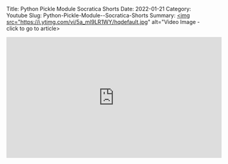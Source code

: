 Title: Python Pickle Module  Socratica Shorts
Date: 2022-01-21
Category: Youtube
Slug: Python-Pickle-Module--Socratica-Shorts
Summary: <a href="/Python-Pickle-Module--Socratica-Shorts.html"><img src="https://i.ytimg.com/vi/5a_ml9LR1WY/hqdefault.jpg" alt="Video Image - click to go to article></a>

<iframe width="560" height="315" src="https://www.youtube.com/embed/5a_ml9LR1WY" title="YouTube video player" frameborder="0" allow="accelerometer; autoplay; clipboard-write; encrypted-media; gyroscope; picture-in-picture" allowfullscreen></iframe>

